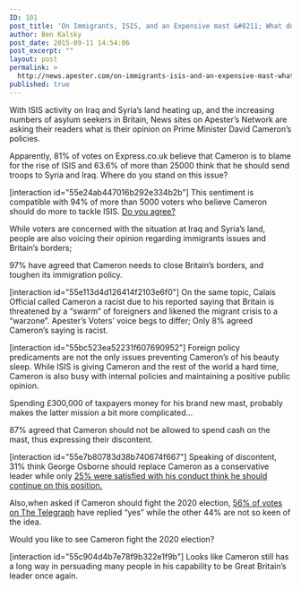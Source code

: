 ```yaml
---
ID: 101
post_title: 'On Immigrants, ISIS, and an Expensive mast &#8211; What do the people of Apester think of Britain’s Prime Minister &#8211; Mr. David Cameron'
author: Ben Kalsky
post_date: 2015-09-11 14:54:06
post_excerpt: ""
layout: post
permalink: >
  http://news.apester.com/on-immigrants-isis-and-an-expensive-mast-what-do-the-people-of-apester-think-of-britains-prime-minister-mr-david-cameron/
published: true
---
```

With ISIS activity on Iraq and Syria’s land heating up, and the increasing numbers of asylum seekers in Britain, News sites on Apester’s Network are asking their readers what is their opinion on Prime Minister David Cameron’s policies.

Apparently, 81% of votes on Express.co.uk believe that Cameron is to blame for the rise of ISIS and 63.6% of more than 25000 think that he should send troops to Syria and Iraq. Where do you stand on this issue?

[interaction id="55e24ab447016b292e334b2b"]
This sentiment is compatible with 94% of more than 5000 voters who believe Cameron should do more to tackle ISIS. <a href="http://www.express.co.uk/news/world/600154/Jihadi-John-ISIS-Islamic-State-Britain-video-Syria-Iraq-Mohammed-Emwazi" target="_blank">Do you agree? </a>

While voters are concerned with the situation at Iraq and Syria’s land, people are also voicing their opinion regarding immigrants issues and Britain’s borders;

97% have agreed that Cameron needs to close Britain’s borders, and toughen its immigration policy.

[interaction id="55e113d4d126414f2103e6f0"]
On the same topic, Calais Official called Cameron a racist due to his reported saying that Britain is threatened by a “swarm” of foreigners and likened the migrant crisis to a “warzone”. Apester’s Voters’ voice begs to differ; Only 8% agreed Cameron’s saying is racist.

[interaction id="55bc523ea52231f607690952"]
Foreign policy predicaments are not the only issues preventing Cameron’s of his beauty sleep. While ISIS is giving Cameron and the rest of the world a hard time, Cameron is also busy with internal policies and maintaining a positive public opinion.

Spending £300,000 of taxpayers money for his brand new mast, probably makes the latter mission a bit more complicated…

87% agreed that Cameron should not be allowed to spend cash on the mast, thus expressing their discontent.

[interaction id="55e7b80783d38b740674f667"]
Speaking of discontent, 31% think George Osborne should replace Cameron as a conservative leader while only <a href="http://www.express.co.uk/news/world/595343/migrants-Calais-crisis-Channel-Tunnel-David-Cameron-Philippe-Mignonet-France?utm_source=feedburner&amp;utm_medium=feed&amp;utm_campaign=Feed%3A%20daily-express-world-news%20%28Daily%20Express%20%3A%3A%20World%20Feed%29" target="_blank">25% were satisfied with his conduct think he should continue on this position.</a>

Also,when asked if Cameron should fight the 2020 election, <a href="http://www.telegraph.co.uk/news/politics/david-cameron/11795828/David-Cameron-should-break-his-promise-and-seek-a-third-term-as-Tory-leader.html?utm_source=apester&amp;utm_medium=scs&amp;utm_campaign=apester2015" target="_blank">56% of votes on The Telegraph</a> have replied “yes” while the other 44% are not so keen of the idea.

Would you like to see Cameron fight the 2020 election?

[interaction id="55c904d4b7e78f9b322e1f9b"]
Looks like Cameron still has a long way in persuading many people in his capability to be Great Britain’s leader once again.